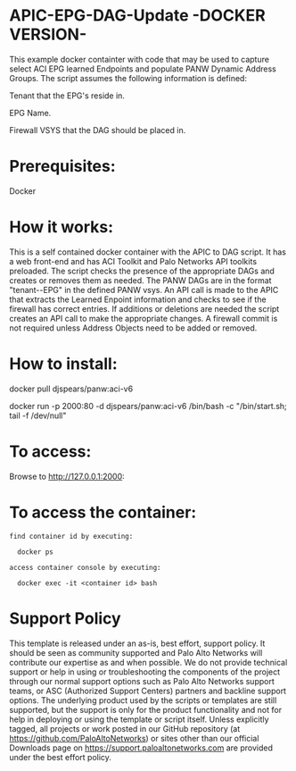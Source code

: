 # APIC-EPG-DAG-Update -DOCKER VERSION-

This example docker containter with code that may be used to capture select ACI EPG learned Endpoints and populate PANW Dynamic Address Groups. The script assumes the following information is defined:

Tenant that the EPG's reside in.

EPG Name.

Firewall VSYS that the DAG should be placed in.

# Prerequisites:

Docker 

# How it works:

This is a self contained docker container with the APIC to DAG script. It has a web front-end and has ACI Toolkit and Palo Networks API toolkits preloaded. The script checks the presence of the appropriate DAGs and creates or removes them as needed. The PANW DAGs are in the format "tenant--EPG" in the defined PANW vsys. An API call is made to the APIC that extracts the Learned Enpoint information and checks to see if the firewall has correct entries. If additions or deletions are needed the script creates an API call to make the appropriate changes. A firewall commit is not required unless Address Objects need to be added or removed.

# How to install:

  docker pull djspears/panw:aci-v6
  
  docker run -p 2000:80 -d djspears/panw:aci-v6 /bin/bash -c "/bin/start.sh; tail -f /dev/null"

  # To access:
  
  Browse to http://127.0.0.1:2000:
  
  # To access the container:
  
    find container id by executing:
 
      docker ps
    
    access container console by executing:
      
      docker exec -it <container id> bash
  
# Support Policy
This template is released under an as-is, best effort, support policy. It should be seen as community supported and Palo Alto Networks will contribute our expertise as and when possible. We do not provide technical support or help in using or troubleshooting the components of the project through our normal support options such as Palo Alto Networks support teams, or ASC (Authorized Support Centers) partners and backline support options. The underlying product used by the scripts or templates are still supported, but the support is only for the product functionality and not for help in deploying or using the template or script itself. Unless explicitly tagged, all projects or work posted in our GitHub repository (at https://github.com/PaloAltoNetworks) or sites other than our official Downloads page on https://support.paloaltonetworks.com are provided under the best effort policy.
